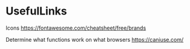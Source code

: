 # UsefulLinks

Icons  https://fontawesome.com/cheatsheet/free/brands

Determine what functions work on what browsers https://caniuse.com/


